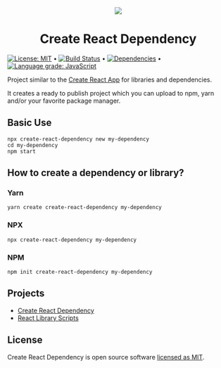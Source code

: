 <center><img src="https://raw.githubusercontent.com/andrelmlins/create-react-dependency/master/packages/create-react-dependency/template/src/dev/logo.png"></center>

<h1><center><b>Create React Dependency</b></center></h1>

[![License: MIT](https://img.shields.io/badge/License-MIT-yellow.svg)](https://github.com/andrelmlins/create-react-dependency/blob/master/LICENSE) &bull; [![Build Status](https://travis-ci.com/andrelmlins/create-react-dependency.svg?branch=master)](https://travis-ci.com/andrelmlins/create-react-dependency) &bull; [![Dependencies](https://david-dm.org/andrelmlins/create-react-dependency.svg)](https://david-dm.org/andrelmlins/create-react-dependency) &bull; [![Language grade: JavaScript](https://img.shields.io/lgtm/grade/javascript/g/andrelmlins/create-react-dependency.svg?logo=lgtm&logoWidth=18)](https://lgtm.com/projects/g/andrelmlins/create-react-dependency/context:javascript)

Project similar to the [Create React App](https://github.com/facebook/create-react-app) for libraries and dependencies.

It creates a ready to publish project which you can upload to npm, yarn and/or your favorite package manager.

## Basic Use

```
npx create-react-dependency new my-dependency
cd my-dependency
npm start
```

## How to create a dependency or library?

### Yarn

```
yarn create create-react-dependency my-dependency
```

### NPX

```
npx create-react-dependency my-dependency
```

### NPM

```
npm init create-react-dependency my-dependency
```

## Projects

- [Create React Dependency](https://github.com/andrelmlins/create-react-dependency/blob/master/packages/create-react-dependency/README.md)
- [React Library Scripts](https://github.com/andrelmlins/create-react-dependency/blob/master/packages/react-dependency-scripts/README.md)

## License

Create React Dependency is open source software [licensed as MIT](https://github.com/andrelmlins/create-react-dependency/blob/master/LICENSE).
